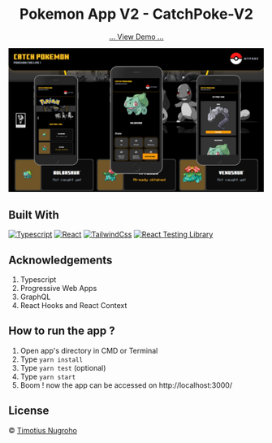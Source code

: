 <h1 align="center">Pokemon App V2 - CatchPoke-V2</h1>
<p align="center">
    <a href="https://catchpoke-v2.netlify.app/">... View Demo ...</a>
</p>

![Image Banner](bannerREADME.PNG)

## Built With

[![Typescript](https://img.shields.io/badge/Typescript-4.0.x-yellowgreen)](https://www.typescriptlang.org/)
[![React](https://img.shields.io/badge/React-v17.0.2-blue)](https://github.com/facebook/react)
[![TailwindCss](https://img.shields.io/badge/Tailwind-css-blue)](https://tailwindcss.com/docs)
[![React Testing Library](https://img.shields.io/badge/react%20testing--library-11.x-yellowgreen)](https://testing-library.com/docs/react-testing-library/example-intro/)

## Acknowledgements

1. Typescript
2. Progressive Web Apps
3. GraphQL
4. React Hooks and React Context

## How to run the app ?

1. Open app's directory in CMD or Terminal
2. Type `yarn install`
3. Type `yarn test` (optional)
4. Type `yarn start`
5. Boom ! now the app can be accessed on http://localhost:3000/

## License

© [Timotius Nugroho](https://github.com/Timotius-Nugroho)
